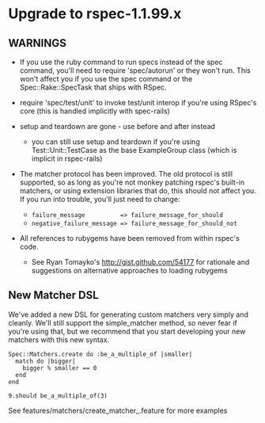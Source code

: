 # Upgrade to rspec-1.1.99.x

## WARNINGS

* If you use the ruby command to run specs instead of the spec command, you'll
  need to require 'spec/autorun' or they won't run. This won't affect you if
  you use the spec command or the Spec::Rake::SpecTask that ships with RSpec.

* require 'spec/test/unit' to invoke test/unit interop if you're using
  RSpec's core (this is handled implicitly with spec-rails)

* setup and teardown are gone - use before and after instead

  * you can still use setup and teardown if you're using
    Test::Unit::TestCase as the base ExampleGroup class (which is implicit
    in rspec-rails)

* The matcher protocol has been improved. The old protocol is still
  supported, so as long as you're not monkey patching rspec's built-in
  matchers, or using extension libraries that do, this should not affect
  you. If you run into trouble, you'll just need to change:
  
  * ``failure_message          => failure_message_for_should``
  * ``negative_failure_message => failure_message_for_should_not``

* All references to rubygems have been removed from within rspec's code.

  * See Ryan Tomayko's http://gist.github.com/54177 for rationale and
    suggestions on alternative approaches to loading rubygems

## New Matcher DSL

We've added a new DSL for generating custom matchers very simply and cleanly.
We'll still support the simple_matcher method, so never fear if you're using
that, but we recommend that you start developing your new matchers with this
new syntax.

    Spec::Matchers.create do :be_a_multiple_of |smaller|
      match do |bigger|
        bigger % smaller == 0
      end
    end

    9.should be_a_multiple_of(3)

See features/matchers/create\_matcher\_.feature for more examples
